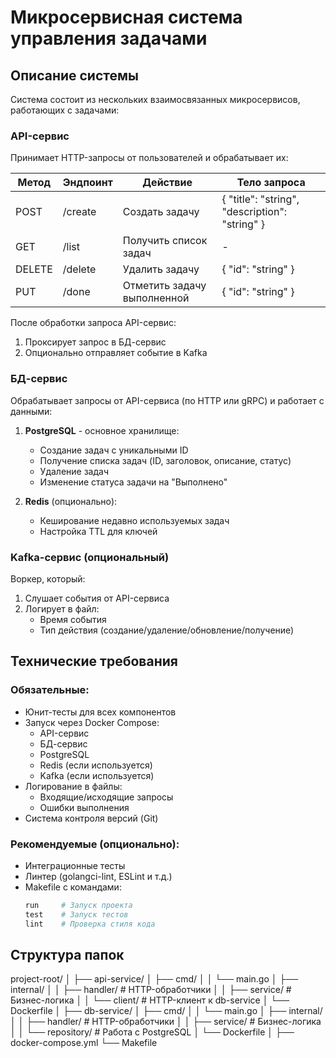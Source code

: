 # Микросервисная система управления задачами

## Описание системы

Система состоит из нескольких взаимосвязанных микросервисов, работающих с задачами:

### API-сервис
Принимает HTTP-запросы от пользователей и обрабатывает их:

| Метод | Эндпоинт | Действие | Тело запроса |
|-------|----------|----------|--------------|
| POST  | /create  | Создать задачу | { "title": "string", "description": "string" } |
| GET   | /list    | Получить список задач | - |
| DELETE| /delete  | Удалить задачу | { "id": "string" } |
| PUT   | /done    | Отметить задачу выполненной | { "id": "string" } |

После обработки запроса API-сервис:
1. Проксирует запрос в БД-сервис
2. Опционально отправляет событие в Kafka

### БД-сервис
Обрабатывает запросы от API-сервиса (по HTTP или gRPC) и работает с данными:

1. **PostgreSQL** - основное хранилище:
   - Создание задач с уникальными ID
   - Получение списка задач (ID, заголовок, описание, статус)
   - Удаление задач
   - Изменение статуса задачи на "Выполнено"

2. **Redis** (опционально):
   - Кеширование недавно используемых задач
   - Настройка TTL для ключей

### Kafka-сервис (опциональный)
Воркер, который:
1. Слушает события от API-сервиса
2. Логирует в файл:
   - Время события
   - Тип действия (создание/удаление/обновление/получение)

## Технические требования

### Обязательные:
- Юнит-тесты для всех компонентов
- Запуск через Docker Compose:
  - API-сервис
  - БД-сервис
  - PostgreSQL
  - Redis (если используется)
  - Kafka (если используется)
- Логирование в файлы:
  - Входящие/исходящие запросы
  - Ошибки выполнения
- Система контроля версий (Git)

### Рекомендуемые (опционально):
- Интеграционные тесты
- Линтер (golangci-lint, ESLint и т.д.)
- Makefile с командами:
  ```makefile
  run     # Запуск проекта
  test    # Запуск тестов
  lint    # Проверка стиля кода

## Структура папок
  project-root/
│
├── api-service/
│   ├── cmd/
│   │   └── main.go
│   ├── internal/
│   │   ├── handler/        # HTTP-обработчики
│   │   ├── service/        # Бизнес-логика
│   │   └── client/         # HTTP-клиент к db-service
│   └── Dockerfile
│
├── db-service/
│   ├── cmd/
│   │   └── main.go
│   ├── internal/
│   │   ├── handler/        # HTTP-обработчики
│   │   ├── service/        # Бизнес-логика
│   │   └── repository/     # Работа с PostgreSQL
│   └── Dockerfile
│
├── docker-compose.yml
└── Makefile

